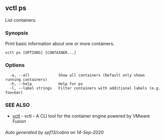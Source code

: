 ## vctl ps

List containers.

### Synopsis

Print basic information about one or more containers.

```
vctl ps [OPTIONS] [CONTAINER...]
```

### Options

```
  -a, --all             Show all containers (Default only shows running containers)
  -h, --help            Help for ps
  -l, --label strings   Filter containers with additional labels (e.g. foo=bar)
```

### SEE ALSO

* [vctl](vctl.md)	 - vctl - A CLI tool for the container engine powered by VMware Fusion

###### Auto generated by spf13/cobra on 14-Sep-2020
